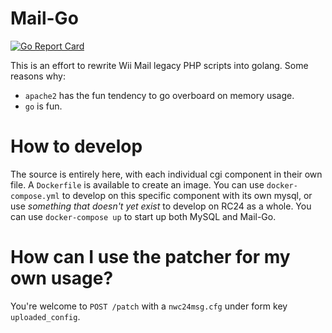 # Mail-Go
[![Go Report Card](https://goreportcard.com/badge/github.com/RiiConnect24/Mail-Go)](https://goreportcard.com/report/github.com/RiiConnect24/Mail-Go)

This is an effort to rewrite Wii Mail legacy PHP scripts into golang.
Some reasons why:
- `apache2` has the fun tendency to go overboard on memory usage.
- `go` is fun.

# How to develop
The source is entirely here, with each individual cgi component in their own file.
A `Dockerfile` is available to create an image. You can use `docker-compose.yml` to develop on this specific component with its own mysql, or use *something that doesn't yet exist* to develop on RC24 as a whole.
You can use `docker-compose up` to start up both MySQL and Mail-Go.

# How can I use the patcher for my own usage?
You're welcome to `POST /patch` with a `nwc24msg.cfg` under form key `uploaded_config`.

